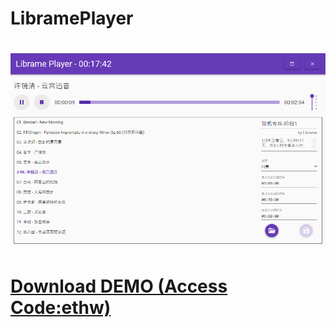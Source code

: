 # LibramePlayer
# ![Alt text](LibramePlayer.png "LibramePlayer")
# [Download DEMO (Access Code:ethw)](https://pan.baidu.com/s/1kzS8LZNRhE3c3qsxtKB5Ng)